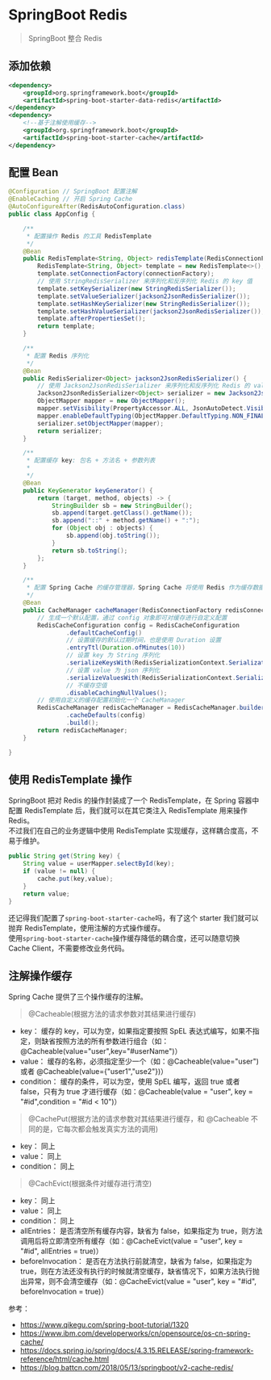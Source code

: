 # SpringBoot Redis
> SpringBoot 整合 Redis

## 添加依赖
```xml
<dependency>
    <groupId>org.springframework.boot</groupId>
    <artifactId>spring-boot-starter-data-redis</artifactId>
</dependency>
<dependency>
    <!--基于注解使用缓存-->
    <groupId>org.springframework.boot</groupId>
    <artifactId>spring-boot-starter-cache</artifactId>
</dependency>
```

## 配置 Bean
```java
@Configuration // SpringBoot 配置注解
@EnableCaching // 开启 Spring Cache
@AutoConfigureAfter(RedisAutoConfiguration.class)
public class AppConfig {

    /**
     * 配置操作 Redis 的工具 RedisTemplate
     */
    @Bean
    public RedisTemplate<String, Object> redisTemplate(RedisConnectionFactory connectionFactory) {
        RedisTemplate<String, Object> template = new RedisTemplate<>();
        template.setConnectionFactory(connectionFactory);
        // 使用 StringRedisSerializer 来序列化和反序列化 Redis 的 key 值
        template.setKeySerializer(new StringRedisSerializer());
        template.setValueSerializer(jackson2JsonRedisSerializer());
        template.setHashKeySerializer(new StringRedisSerializer());
        template.setHashValueSerializer(jackson2JsonRedisSerializer());
        template.afterPropertiesSet();
        return template;
    }

    /**
     * 配置 Redis 序列化
     */
    @Bean
    public RedisSerializer<Object> jackson2JsonRedisSerializer() {
        // 使用 Jackson2JsonRedisSerializer 来序列化和反序列化 Redis 的 value 值
        Jackson2JsonRedisSerializer<Object> serializer = new Jackson2JsonRedisSerializer(Object.class);
        ObjectMapper mapper = new ObjectMapper();
        mapper.setVisibility(PropertyAccessor.ALL, JsonAutoDetect.Visibility.ANY);
        mapper.enableDefaultTyping(ObjectMapper.DefaultTyping.NON_FINAL);
        serializer.setObjectMapper(mapper);
        return serializer;
    }

    /**
     * 配置缓存 key: 包名 + 方法名 + 参数列表
     * 
     */
    @Bean
    public KeyGenerator keyGenerator() {
        return (target, method, objects) -> {
            StringBuilder sb = new StringBuilder();
            sb.append(target.getClass().getName());
            sb.append("::" + method.getName() + ":");
            for (Object obj : objects) {
                sb.append(obj.toString());
            }
            return sb.toString();
        };
    }

    /**
     * 配置 Spring Cache 的缓存管理器，Spring Cache 将使用 Redis 作为缓存数据库
     */
    @Bean
    public CacheManager cacheManager(RedisConnectionFactory redisConnectionFactory) {
        // 生成一个默认配置，通过 config 对象即可对缓存进行自定义配置
        RedisCacheConfiguration config = RedisCacheConfiguration
                .defaultCacheConfig()
                // 设置缓存的默认过期时间，也是使用 Duration 设置
                .entryTtl(Duration.ofMinutes(10))
                // 设置 key 为 String 序列化
                .serializeKeysWith(RedisSerializationContext.SerializationPair.fromSerializer(new StringRedisSerializer()))
                // 设置 value 为 json 序列化
                .serializeValuesWith(RedisSerializationContext.SerializationPair.fromSerializer(jackson2JsonRedisSerializer()))
                // 不缓存空值
                .disableCachingNullValues();
        // 使用自定义的缓存配置初始化一个 CacheManager
        RedisCacheManager redisCacheManager = RedisCacheManager.builder(redisConnectionFactory)
                .cacheDefaults(config)
                .build();
        return redisCacheManager;
    }

}
```

## 使用 RedisTemplate 操作
SpringBoot 把对 Redis 的操作封装成了一个 RedisTemplate，在 Spring 容器中配置 RedisTemplate 后，我们就可以在其它类注入 RedisTemplate 用来操作 Redis。  
不过我们在自己的业务逻辑中使用 RedisTemplate 实现缓存，这样耦合度高，不易于维护。
```java
public String get(String key) {
    String value = userMapper.selectById(key);
    if (value != null) {
        cache.put(key,value);
    }
    return value;
}
```
还记得我们配置了`spring-boot-starter-cache`吗，有了这个 starter 我们就可以抛弃 RedisTemplate，使用注解的方式操作缓存。  
使用`spring-boot-starter-cache`操作缓存降低的耦合度，还可以随意切换 Cache Client，不需要修改业务代码。

## 注解操作缓存
Spring Cache 提供了三个操作缓存的注解。

> @Cacheable(根据方法的请求参数对其结果进行缓存)
- key： 缓存的 key，可以为空，如果指定要按照 SpEL 表达式编写，如果不指定，则缺省按照方法的所有参数进行组合（如：@Cacheable(value="user",key="#userName")）
- value： 缓存的名称，必须指定至少一个（如：@Cacheable(value="user") 或者 @Cacheable(value={"user1","use2"})）
- condition： 缓存的条件，可以为空，使用 SpEL 编写，返回 true 或者 false，只有为 true 才进行缓存（如：@Cacheable(value = "user", key = "#id",condition = "#id < 10")）

> @CachePut(根据方法的请求参数对其结果进行缓存，和 @Cacheable 不同的是，它每次都会触发真实方法的调用)
- key： 同上
- value： 同上
- condition： 同上

> @CachEvict(根据条件对缓存进行清空)
- key： 同上
- value： 同上
- condition： 同上
- allEntries： 是否清空所有缓存内容，缺省为 false，如果指定为 true，则方法调用后将立即清空所有缓存（如：@CacheEvict(value = "user", key = "#id", allEntries = true)）
- beforeInvocation： 是否在方法执行前就清空，缺省为 false，如果指定为 true，则在方法还没有执行的时候就清空缓存，缺省情况下，如果方法执行抛出异常，则不会清空缓存（如：@CacheEvict(value = "user", key = "#id", beforeInvocation = true)）

参考：
- https://www.qikegu.com/spring-boot-tutorial/1320
- https://www.ibm.com/developerworks/cn/opensource/os-cn-spring-cache/
- https://docs.spring.io/spring/docs/4.3.15.RELEASE/spring-framework-reference/html/cache.html
- https://blog.battcn.com/2018/05/13/springboot/v2-cache-redis/